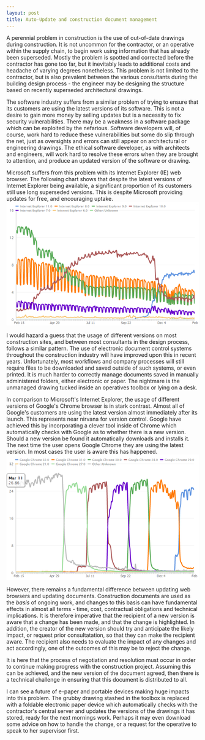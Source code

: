 ```yaml
---
layout: post
title: Auto-Update and construction document management
---
```


A perennial problem in construction is the use of out-of-date drawings during construction.  It is not uncommon for the contractor, or an operative within the supply chain, to begin work using information that has already been superseded.  Mostly the problem is spotted and corrected before the contractor has gone too far, but it inevitably leads to additional costs and headache of varying degrees nonetheless.  This problem is not limited to the contractor, but is also prevalent between the various consultants during the building design process - the engineer may be designing the structure based on recently superseded architectural drawings.

The software industry suffers from a similar problem of trying to ensure that its customers are using the latest versions of its software.  This is not a desire to gain more money by selling updates but is a necessity to fix security vulnerabilities.  There may be a weakness in a software package which can be exploited by the nefarious.  Software developers will, of course, work hard to reduce these vulnerabilities but some do slip through the net, just as oversights and errors can still appear on architectural or engineering drawings.  The ethical software developer, as with architects and engineers, will work hard to resolve these errors when they are brought to attention, and produce an updated version of the software or drawing.

Microsoft suffers from this problem with its Internet Explorer (IE) web browser.  The following chart shows that despite the latest versions of Internet Explorer being available, a significant proportion of its customers still use long superseded versions.  This is despite Microsoft providing updates for free, and encouraging uptake.
![Clicky.com data for Internet Explorer versions](./images/2014-02-15_Clicky_Internet_Explorer_Versions.PNG)

I would hazard a guess that the usage of different versions on most construction sites, and between most consultants in the design process, follows a similar pattern.  The use of electronic document control systems throughout the construction industry will have improved upon this in recent years.  Unfortunately, most workflows and company processes will still require files to be downloaded and saved outside of such systems, or even printed.  It is much harder to correctly manage documents saved in manually administered folders, either electronic or paper.  The nightmare is the unmanaged drawing tucked inside an operatives toolbox or lying on a desk.

In comparison to Microsoft's Internet Explorer, the usage of different versions of Google's Chrome browser is in stark contrast.  Almost all of Google's customers are using the latest version almost immediately after its launch.  This represents near nirvana for version control.  Google have achieved this by incorporating a clever tool inside of Chrome which automatically checks with Google as to whether there is a new version. Should a new version be found it automatically downloads and installs it.  The next time the user opens Google Chrome they are using the latest version.  In most cases the user is aware this has happened.
![Clicky.com data for Google Chrome versions](./images/2014-02-15_Clicky_Google_Chrome_Versions.PNG)

However, there remains a fundamental difference between updating web browsers and updating documents.  Construction documents are used as the *basis* of ongoing work, and changes to this basis can have fundamental effects in almost all terms - time, cost, contractual obligations and technical implications.  It is therefore imperative that the recipient of a new version is aware that a change has been made, and that the change is highlighted.  In addition, the creator of the new version should try and anticipate the likely impact, or request prior consultatation, so that they can make the recipient aware.  The recipient also needs to evaluate the impact of any changes and act accordingly, one of the outcomes of this may be to reject the change.

It is here that the process of negotiation and resolution must occur in order to continue making progress with the construction project.  Assuming this can be achieved, and the new version of the document agreed, then there is a technical challenge in ensuring that this document is distributed to all.

I can see a future of e-paper and portable devices making huge impacts into this problem.  The grubby drawing stashed in the toolbox is replaced with a foldable electronic paper device which automatically checks with the contractor's central server and updates the versions of the drawings it has stored, ready for the next mornings work.  Perhaps it may even download some advice on how to handle the change, or a request for the operative to speak to her supervisor first.